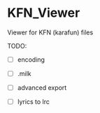 # KFN_Viewer
Viewer for KFN (karafun) files

TODO:
- [ ] encoding
- [ ] .milk
- [ ] advanced export
- [ ] lyrics to lrc

